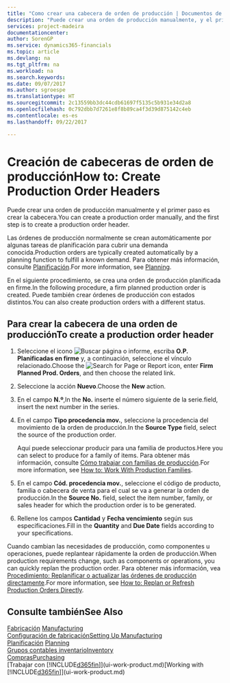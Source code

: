 ```yaml
---
title: "Como crear una cabecera de orden de producción | Documentos de Microsoft"
description: "Puede crear una orden de producción manualmente, y el primer paso es crear la cabecera."
services: project-madeira
documentationcenter: 
author: SorenGP
ms.service: dynamics365-financials
ms.topic: article
ms.devlang: na
ms.tgt_pltfrm: na
ms.workload: na
ms.search.keywords: 
ms.date: 09/07/2017
ms.author: sgroespe
ms.translationtype: HT
ms.sourcegitcommit: 2c13559bb3dc44cdb61697f5135c5b931e34d2a8
ms.openlocfilehash: 0c792dbb7d7261e8f8b89ca4f3d39d875142c4eb
ms.contentlocale: es-es
ms.lasthandoff: 09/22/2017

---
```

# <a name="how-to-create-production-order-headers"></a><span data-ttu-id="040e2-103">Creación de cabeceras de orden de producción</span><span class="sxs-lookup"><span data-stu-id="040e2-103">How to: Create Production Order Headers</span></span>
<span data-ttu-id="040e2-104">Puede crear una orden de producción manualmente y el primer paso es crear la cabecera.</span><span class="sxs-lookup"><span data-stu-id="040e2-104">You can create a production order manually, and the first step is to create a production order header.</span></span>

<span data-ttu-id="040e2-105">Las órdenes de producción normalmente se crean automáticamente por algunas tareas de planificación para cubrir una demanda conocida.</span><span class="sxs-lookup"><span data-stu-id="040e2-105">Production orders are typically created automatically by a planning function to fulfill a known demand.</span></span> <span data-ttu-id="040e2-106">Para obtener más información, consulte [Planificación](production-planning.md).</span><span class="sxs-lookup"><span data-stu-id="040e2-106">For more information, see [Planning](production-planning.md).</span></span>   

<span data-ttu-id="040e2-107">En el siguiente procedimiento, se crea una orden de producción planificada en firme.</span><span class="sxs-lookup"><span data-stu-id="040e2-107">In the following procedure, a firm planned production order is created.</span></span> <span data-ttu-id="040e2-108">Puede también crear órdenes de producción con estados distintos.</span><span class="sxs-lookup"><span data-stu-id="040e2-108">You can also create production orders with a different status.</span></span>  

## <a name="to-create-a-production-order-header"></a><span data-ttu-id="040e2-109">Para crear la cabecera de una orden de producción</span><span class="sxs-lookup"><span data-stu-id="040e2-109">To create a production order header</span></span>  
1.  <span data-ttu-id="040e2-110">Seleccione el icono ![Buscar página o informe](media/ui-search/search_small.png "icono Buscar página o informe"), escriba **O.P. Planificadas en firme** y, a continuación, seleccione el vínculo relacionado.</span><span class="sxs-lookup"><span data-stu-id="040e2-110">Choose the ![Search for Page or Report](media/ui-search/search_small.png "Search for Page or Report icon") icon, enter **Firm Planned Prod. Orders**, and then choose the related link.</span></span>  
2.  <span data-ttu-id="040e2-111">Seleccione la acción **Nuevo**.</span><span class="sxs-lookup"><span data-stu-id="040e2-111">Choose the **New** action.</span></span>  
3.  <span data-ttu-id="040e2-112">En el campo **N.º**,</span><span class="sxs-lookup"><span data-stu-id="040e2-112">In the **No.**</span></span> <span data-ttu-id="040e2-113">inserte el número siguiente de la serie.</span><span class="sxs-lookup"><span data-stu-id="040e2-113">field, insert the next number in the series.</span></span>  
4.  <span data-ttu-id="040e2-114">En el campo **Tipo procedencia mov.**, seleccione la procedencia del movimiento de la orden de producción.</span><span class="sxs-lookup"><span data-stu-id="040e2-114">In the **Source Type** field, select the source of the production order.</span></span>

    <span data-ttu-id="040e2-115">Aquí puede seleccionar producir para una familia de productos.</span><span class="sxs-lookup"><span data-stu-id="040e2-115">Here you can select to produce for a family of items.</span></span> <span data-ttu-id="040e2-116">Para obtener más información, consulte [Cómo trabajar con familias de producción](production-how-work-family.md).</span><span class="sxs-lookup"><span data-stu-id="040e2-116">For more information, see [How to: Work With Production Families](production-how-work-family.md).</span></span>
5.  <span data-ttu-id="040e2-117">En el campo **Cód. procedencia mov.**, seleccione el código de producto, familia o cabecera de venta para el cual se va a generar la orden de producción.</span><span class="sxs-lookup"><span data-stu-id="040e2-117">In the **Source No.** field, select the item number, family, or sales header for which the production order is to be generated.</span></span>  
6.  <span data-ttu-id="040e2-118">Rellene los campos **Cantidad** y **Fecha vencimiento** según sus especificaciones.</span><span class="sxs-lookup"><span data-stu-id="040e2-118">Fill in the **Quantity** and **Due Date** fields according to your specifications.</span></span>  

<span data-ttu-id="040e2-119">Cuando cambian las necesidades de producción, como componentes u operaciones, puede replantear rápidamente la orden de producción.</span><span class="sxs-lookup"><span data-stu-id="040e2-119">When production requirements change, such as components or operations, you can quickly replan the production order.</span></span> <span data-ttu-id="040e2-120">Para obtener más información, vea [Procedimiento: Replanificar o actualizar las órdenes de producción directamente](production-how-to-replan-refresh-production-orders.md).</span><span class="sxs-lookup"><span data-stu-id="040e2-120">For more information, see [How to: Replan or Refresh Production Orders Directly](production-how-to-replan-refresh-production-orders.md).</span></span> 

## <a name="see-also"></a><span data-ttu-id="040e2-121">Consulte también</span><span class="sxs-lookup"><span data-stu-id="040e2-121">See Also</span></span>  
<span data-ttu-id="040e2-122">[Fabricación](production-manage-manufacturing.md)  </span><span class="sxs-lookup"><span data-stu-id="040e2-122">[Manufacturing](production-manage-manufacturing.md)  </span></span>  
[<span data-ttu-id="040e2-123">Configuración de fabricación</span><span class="sxs-lookup"><span data-stu-id="040e2-123">Setting Up Manufacturing</span></span>](production-configure-production-processes.md)  
<span data-ttu-id="040e2-124">[Planificación](production-planning.md)    </span><span class="sxs-lookup"><span data-stu-id="040e2-124">[Planning](production-planning.md)    </span></span>  
[<span data-ttu-id="040e2-125">Grupos contables inventario</span><span class="sxs-lookup"><span data-stu-id="040e2-125">Inventory</span></span>](inventory-manage-inventory.md)  
[<span data-ttu-id="040e2-126">Compras</span><span class="sxs-lookup"><span data-stu-id="040e2-126">Purchasing</span></span>](purchasing-manage-purchasing.md)  
<span data-ttu-id="040e2-127">[Trabajar con [!INCLUDE[d365fin](includes/d365fin_md.md)]](ui-work-product.md)</span><span class="sxs-lookup"><span data-stu-id="040e2-127">[Working with [!INCLUDE[d365fin](includes/d365fin_md.md)]](ui-work-product.md)</span></span>

